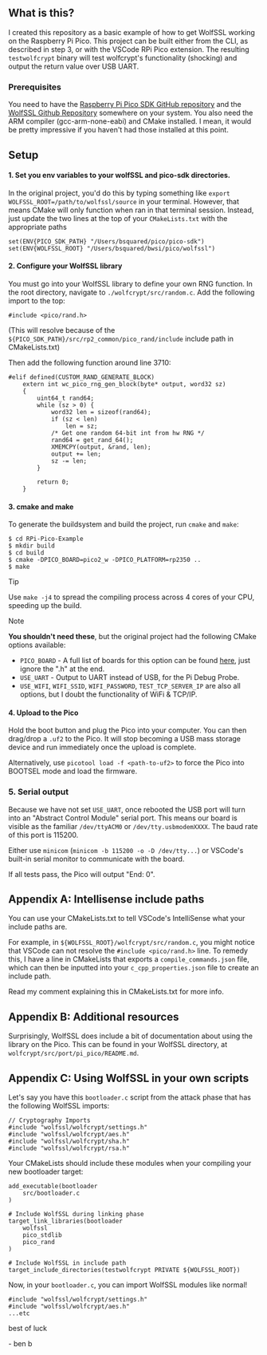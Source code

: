 ## What is this?

I created this repository as a basic example of how to get WolfSSL working on the Raspberry Pi Pico. This project can be built either from the CLI, as described in step 3, or with the VSCode RPi Pico extension. The resulting `testwolfcrypt` binary will test wolfcrypt's functionality (shocking) and output the return value over USB UART.

### Prerequisites

You need to have the [Raspberry Pi Pico SDK GitHub repository](https://github.com/raspberrypi/pico-sdk) and the [WolfSSL Github Repository](https://github.com/wolfSSL/wolfssl)
somewhere on your system. You also need the ARM compiler (gcc-arm-none-eabi) and CMake installed. I mean, it would be pretty impressive if you haven't had those installed at this point.

## Setup

#### 1. Set you env variables to your wolfSSL and pico-sdk directories.

In the original project, you'd do this by typing something like `export WOLFSSL_ROOT=/path/to/wolfssl/source` in your terminal. However, that means CMake will only function when ran in that terminal session. Instead, just update the two lines at the top of your `CMakeLists.txt` with the appropriate paths
```
set(ENV{PICO_SDK_PATH} "/Users/bsquared/pico/pico-sdk")
set(ENV{WOLFSSL_ROOT} "/Users/bsquared/bwsi/pico/wolfssl")
```

#### 2. Configure your WolfSSL library
You must go into your WolfSSL library to define your own RNG function. In the root directory, navigate to `./wolfcrypt/src/random.c`. Add the following import to the top:
```
#include <pico/rand.h>
```
(This will resolve because of the `${PICO_SDK_PATH}/src/rp2_common/pico_rand/include` include path in CMakeLists.txt)

Then add the following function around line 3710:
```
#elif defined(CUSTOM_RAND_GENERATE_BLOCK)
    extern int wc_pico_rng_gen_block(byte* output, word32 sz)
    {
        uint64_t rand64;
        while (sz > 0) {
            word32 len = sizeof(rand64);
            if (sz < len)
                len = sz;
            /* Get one random 64-bit int from hw RNG */
            rand64 = get_rand_64();
            XMEMCPY(output, &rand, len);
            output += len;
            sz -= len;
        }

        return 0;
    }
```

#### 3. cmake and make

To generate the buildsystem and build the project, run `cmake` and `make`:
```
$ cd RPi-Pico-Example
$ mkdir build
$ cd build
$ cmake -DPICO_BOARD=pico2_w -DPICO_PLATFORM=rp2350 ..
$ make
```

> [!TIP]
> Use `make -j4` to spread the compiling process across 4 cores of your CPU, speeding up the build.

> [!NOTE]
> **You shouldn't need these**, but the original project had the following CMake options available:
> * `PICO_BOARD` - A full list of boards for this option can be found [here](https://github.com/raspberrypi/pico-sdk/tree/master/src/boards/include/boards), just ignore the ".h" at the end.
> * `USE_UART` - Output to UART instead of USB, for the Pi Debug Probe.
> * `USE_WIFI`, `WIFI_SSID`, `WIFI_PASSWORD`, `TEST_TCP_SERVER_IP` are also all options, but I doubt the functionality of WiFi & TCP/IP.

#### 4. Upload to the Pico

Hold the boot button and plug the Pico into your computer. You can then
drag/drop a `.uf2` to the Pico. It will stop becoming a USB mass storage device
and run immediately once the upload is complete.

Alternatively, use `picotool load -f <path-to-uf2>` to force the Pico into BOOTSEL mode and load the firmware.

### 5. Serial output

Because we have not set `USE_UART`, once rebooted the USB port will turn into an
"Abstract Control Module" serial port. This means our board is visible as the familiar
`/dev/ttyACM0` or `/dev/tty.usbmodemXXXX`. The baud rate of this port
is 115200.

Either use `minicom` (`minicom -b 115200 -o -D /dev/tty...`) or VSCode's built-in serial monitor to communicate with the board.

If all tests pass, the Pico will output "End: 0".

## Appendix A: Intellisense include paths

You can use your CMakeLists.txt to tell VSCode's IntelliSense what your include paths are. 

For example, in `${WOLFSSL_ROOT}/wolfcrypt/src/random.c`, you might notice that VSCode can not resolve the `#include <pico/rand.h>` line. To remedy this, I have a line in CMakeLists that exports a `compile_commands.json` file, which can then be inputted into your `c_cpp_properties.json` file to create an include path. 

Read my comment explaining this in CMakeLists.txt for more info.

## Appendix B: Additional resources

Surprisingly, WolfSSL does include a bit of documentation about using the library on the Pico. This can be found in your WolfSSL directory, at `wolfcrypt/src/port/pi_pico/README.md`.

## Appendix C: Using WolfSSL in your own scripts

Let's say you have this `bootloader.c` script from the attack phase that has the following WolfSSL imports:
```
// Cryptography Imports
#include "wolfssl/wolfcrypt/settings.h"
#include "wolfssl/wolfcrypt/aes.h"
#include "wolfssl/wolfcrypt/sha.h"
#include "wolfssl/wolfcrypt/rsa.h"
```

Your CMakeLists should include these modules when your compiling your new bootloader target:
```
add_executable(bootloader
    src/bootloader.c
)

# Include WolfSSL during linking phase
target_link_libraries(bootloader
    wolfssl
    pico_stdlib
    pico_rand
)

# Include WolfSSL in include path
target_include_directories(testwolfcrypt PRIVATE ${WOLFSSL_ROOT})
```

Now, in your `bootloader.c`, you can import WolfSSL modules like normal!
```
#include "wolfssl/wolfcrypt/settings.h"
#include "wolfssl/wolfcrypt/aes.h"
...etc
```

best of luck

\- ben b